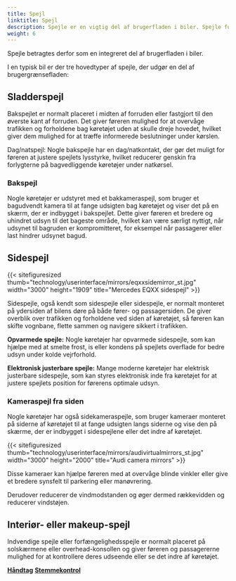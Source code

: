 ```yaml
---
title: Spejl
linktitle: Spejl
description: Spejle er en vigtig del af brugerfladen i biler. Spejle fungerer som et kritisk visuelt hjælpemiddel, der giver føreren mulighed for at observere køretøjets omgivelser, giver vigtig situationsfornemmelse og bidrager til sikker kørsel.
weight: 6
---
```

<!-- markdownlint-disable MD033 -->Spejle betragtes derfor som en integreret del af brugerfladen i biler.

I en typisk bil er der tre hovedtyper af spejle, der udgør en del af brugergrænsefladen:

## Sladderspejl

Bakspejlet er normalt placeret i midten af ​​forruden eller fastgjort til den øverste kant af forruden. Det giver føreren mulighed for at overvåge trafikken og forholdene bag køretøjet uden at skulle dreje hovedet, hvilket giver dem mulighed for at træffe informerede beslutninger under kørslen.

Dag/natspejl: Nogle bakspejle har en dag/natkontakt, der gør det muligt for føreren at justere spejlets lysstyrke, hvilket reducerer genskin fra forlygterne på bagvedliggende køretøjer under natkørsel.

### Bakspejl

Nogle køretøjer er udstyret med et bakkameraspejl, som bruger et bagudvendt kamera til at fange udsigten bag køretøjet og viser det på en skærm, der er indbygget i bakspejlet. Dette giver føreren et bredere og uhindret udsyn til det bageste område, hvilket kan være særligt nyttigt, når udsynet til bagruden er kompromitteret, for eksempel når passagerer eller last hindrer udsynet bagud.

## Sidespejl

{{< sitefiguresized thumb="technology/userinterface/mirrors/eqxxsidemirror_st.jpg" width="3000" height="1909" title="Mercedes EQXX sidespejl" >}}

Sidespejle, også kendt som sidespejle eller sidespejle, er normalt monteret på ydersiden af ​​bilens døre på både fører- og passagersiden. De giver overblik over trafikken og forholdene ved siden af ​​køretøjet, så føreren kan skifte vognbane, flette sammen og navigere sikkert i trafikken.

**Opvarmede spejle:** Nogle køretøjer har opvarmede sidespejle, som kan hjælpe med at smelte frost, is eller kondens på spejlets overflade for bedre udsyn under kolde vejrforhold.

**Elektronisk justerbare spejle:** Mange moderne køretøjer har elektrisk justerbare sidespejle, som kan styres elektronisk inde fra køretøjet for at justere spejlets position for førerens optimale udsyn.

### Kameraspejl fra siden

Nogle køretøjer har også sidekameraspejle, som bruger kameraer monteret på siderne af køretøjet til at fange udsigten langs siderne og vise den på skærme, der er indbygget i sidespejlene eller det indre af køretøjet.

{{< sitefiguresized thumb="technology/userinterface/mirrors/audivirtualmirrors_st.jpg" width="3000" height="2000" title="Audi camera mirrors" >}}

Disse kameraer kan hjælpe føreren med at overvåge blinde vinkler eller give et bredere synsfelt til parkering eller manøvrering.

Derudover reducerer de vindmodstanden og øger dermed rækkevidden og reducerer vindstøjen.

## Interiør- eller makeup-spejl

Indvendige spejle eller forfængelighedsspejle er normalt placeret på solskærmene eller overhead-konsollen og giver føreren og passagererne mulighed for at kontrollere deres udseende eller se det indre af køretøjet.

<div class="mt-3 mb-3">
    <a href="../stalks/" class="text-decoration-none text-black"><strong><i class="bi-arrow-left"></i> Håndtag</strong></a>
    <a href="../voicecontrol/" class="text-decoration-none text-black float-end"><strong>Stemmekontrol<i class="bi-arrow-right"></i></strong></a>
</div>